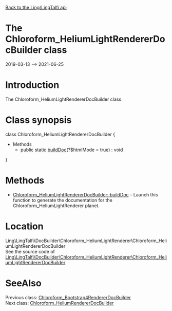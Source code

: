 [Back to the Ling/LingTalfi api](https://github.com/lingtalfi/LingTalfi/blob/master/doc/api/Ling/LingTalfi.md)



The Chloroform_HeliumLightRendererDocBuilder class
================
2019-03-13 --> 2021-06-25






Introduction
============

The Chloroform_HeliumLightRendererDocBuilder class.



Class synopsis
==============


class <span class="pl-k">Chloroform_HeliumLightRendererDocBuilder</span>  {

- Methods
    - public static [buildDoc](https://github.com/lingtalfi/LingTalfi/blob/master/doc/api/Ling/LingTalfi/DocBuilder/Chloroform_HeliumLightRenderer/Chloroform_HeliumLightRendererDocBuilder/buildDoc.md)(?$htmlMode = true) : void

}






Methods
==============

- [Chloroform_HeliumLightRendererDocBuilder::buildDoc](https://github.com/lingtalfi/LingTalfi/blob/master/doc/api/Ling/LingTalfi/DocBuilder/Chloroform_HeliumLightRenderer/Chloroform_HeliumLightRendererDocBuilder/buildDoc.md) &ndash; Launch this function to generate the documentation for the Chloroform_HeliumLightRenderer planet.





Location
=============
Ling\LingTalfi\DocBuilder\Chloroform_HeliumLightRenderer\Chloroform_HeliumLightRendererDocBuilder<br>
See the source code of [Ling\LingTalfi\DocBuilder\Chloroform_HeliumLightRenderer\Chloroform_HeliumLightRendererDocBuilder](https://github.com/lingtalfi/LingTalfi/blob/master/DocBuilder/Chloroform_HeliumLightRenderer/Chloroform_HeliumLightRendererDocBuilder.php)



SeeAlso
==============
Previous class: [Chloroform_Bootstrap4RendererDocBuilder](https://github.com/lingtalfi/LingTalfi/blob/master/doc/api/Ling/LingTalfi/DocBuilder/Chloroform_Bootstrap4Renderer/Chloroform_Bootstrap4RendererDocBuilder.md)<br>Next class: [Chloroform_HeliumRendererDocBuilder](https://github.com/lingtalfi/LingTalfi/blob/master/doc/api/Ling/LingTalfi/DocBuilder/Chloroform_HeliumRenderer/Chloroform_HeliumRendererDocBuilder.md)<br>
